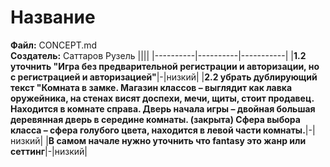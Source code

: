 # Название
**Файл:** CONCEPT.md  
**Создатель:** Саттаров Рузель
||||
|----------|----------|-----------|
|**1.2 уточнить "Игра без предварительной регистрации и авторизации, но с регистрацией и авторизацией"**|-|низкий|
|**2.2 убрать дублирующий текст "Комната в замке. Магазин классов – выглядит как лавка оружейника, на стенах висят доспехи, мечи, щиты, стоит продавец. Находится в комнате справа. Дверь начала игры – двойная большая деревянная дверь в середине комнаты. (закрыта) Сфера выбора класса – сфера голубого цвета, находится в левой части комнаты.**|-|низкий|
|**В самом начале нужно уточнить что fantasy это жанр или сеттинг**|-|низкий|